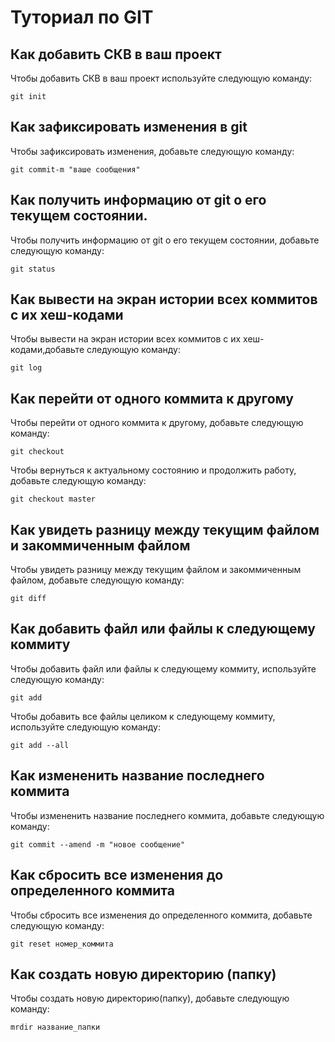 # Туториал по GIT 

## Как добавить СКВ в ваш проект

Чтобы добавить СКВ в ваш проект используйте следующую команду:

~~~
git init  
~~~

## Как зафиксировать изменения в git

Чтобы зафиксировать изменения, добавьте следующую команду:
~~~
git commit-m "ваше сообщения"
~~~

## Как получить информацию от  git о его текущем состоянии.

Чтобы получить информацию от  git о его текущем состоянии, добавьте следующую команду:
~~~ 
git status
~~~

## Как вывести на экран истории всех коммитов с их хеш-кодами

Чтобы вывести на экран истории всех коммитов с их хеш-кодами,добавьте следующую команду:

~~~
git log
~~~


## Как перейти от одного коммита к другому

Чтобы перейти от одного коммита к другому, добавьте следующую команду:

~~~
git checkout
~~~
 Чтобы вернуться к актуальному состоянию и продолжить работу, добавьте следующую команду:
 ~~~
 git checkout master
 ~~~

 ## Как увидеть разницу между текущим файлом и закоммиченным файлом 

Чтобы увидеть разницу между текущим файлом и закоммиченным файлом, добавьте следующую команду:

~~~
git diff
~~~


## Как добавить файл или файлы к следующему коммиту

Чтобы добавить файл или файлы к следующему коммиту, используйте следующую команду:

~~~
git add
~~~

Чтобы добавить все файлы целиком к следующему коммиту, используйте следующую команду:
~~~
git add --all
~~~
## Как измененить название последнего коммита

Чтобы измененить название последнего коммита, добавьте следующую команду:

~~~
git commit --amend -m "новое сообщение"
~~~

## Как сбросить все изменения до определенного коммита

Чтобы сбросить все изменения до определенного коммита, добавьте следующую команду:

~~~
git reset номер_коммита
~~~

## Как создать новую директорию (папку)

Чтобы создать новую директорию(папку), добавьте следующую команду:

~~~
mrdir название_папки
~~~

